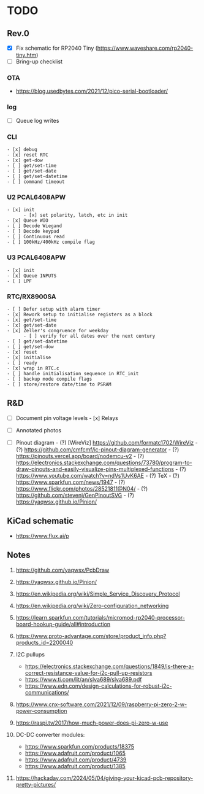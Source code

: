 # TODO

## Rev.0
   - [x] Fix schematic for RP2040 Tiny (https://www.waveshare.com/rp2040-tiny.htm)
   - [ ] Bring-up checklist

### OTA
   - https://blog.usedbytes.com/2021/12/pico-serial-bootloader/

### log
   - [ ] Queue log writes
               
### CLI
    - [x] debug
    - [x] reset RTC
    - [x] get-dow
    - [ ] get/set-time
    - [ ] get/set-date
    - [ ] get/set-datetime
    - [ ] command timeout

### U2 PCAL6408APW
    - [x] init
          - [x] set polarity, latch, etc in init
    - [x] Queue WIO
    - [ ] Decode Wiegand
    - [ ] Decode keypad
    - [ ] Continuous read 
    - [ ] 100kHz/400kHz compile flag

### U3 PCAL6408APW
    - [x] init
    - [x] Queue INPUTS
    - [ ] LPF

### RTC/RX8900SA
    - [ ] Defer setup with alarm timer
    - [x] Rework setup to initialise registers as a block
    - [x] get/set-time
    - [x] get/set-date
    - [x] Zeller's congruence for weekday
          - [ ] verify for all dates over the next century
    - [ ] get/set-datetime
    - [ ] get/set-dow
    - [x] reset
    - [x] initialise
    - [ ] ready
    - [x] wrap in RTC.c
    - [ ] handle initialisation sequence in RTC_init
    - [ ] backup mode compile flags
    - [ ] store/restore date/time to PSRAM

## R&D
- [ ] Document pin voltage levels
      - [x] Relays

- [ ] Annotated photos
- [ ] Pinout diagram
      - (?) [WireViz] https://github.com/formatc1702/WireViz
      - (?) https://github.com/cmfcmf/ic-pinout-diagram-generator
      - (?) https://pinouts.vercel.app/board/nodemcu-v2
      - (?) https://electronics.stackexchange.com/questions/73780/program-to-draw-pinouts-and-easily-visualize-pins-multiplexed-functions
      - (?) https://www.youtube.com/watch?v=ndVs1UvK6AE
      - (?) TeX
      - (?) https://www.sparkfun.com/news/1947
      - (?) https://www.flickr.com/photos/28521811@N04/
      - (?) https://github.com/stevenj/GenPinoutSVG
      - (?) https://yaqwsx.github.io/Pinion/

## KiCad schematic
- https://www.flux.ai/p


## Notes

1. https://github.com/yaqwsx/PcbDraw
2. https://yaqwsx.github.io/Pinion/
3. https://en.wikipedia.org/wiki/Simple_Service_Discovery_Protocol
4. https://en.wikipedia.org/wiki/Zero-configuration_networking
5. https://learn.sparkfun.com/tutorials/micromod-rp2040-processor-board-hookup-guide/all#introduction
6. https://www.proto-advantage.com/store/product_info.php?products_id=2200040
7. I2C pullups
      - https://electronics.stackexchange.com/questions/1849/is-there-a-correct-resistance-value-for-i2c-pull-up-resistors
      - https://www.ti.com/lit/an/slva689/slva689.pdf
      - https://www.edn.com/design-calculations-for-robust-i2c-communications/

8. https://www.cnx-software.com/2021/12/09/raspberry-pi-zero-2-w-power-consumption
9. https://raspi.tv/2017/how-much-power-does-pi-zero-w-use
10. DC-DC converter modules:
    - https://www.sparkfun.com/products/18375
    - https://www.adafruit.com/product/1065
    - https://www.adafruit.com/product/4739
    - https://www.adafruit.com/product/1385
11. https://hackaday.com/2024/05/04/giving-your-kicad-pcb-repository-pretty-pictures/
